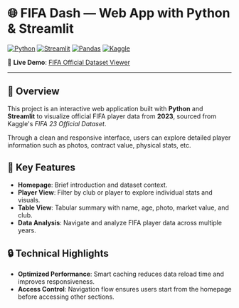 # 🌐 FIFA Dash — Web App with Python & Streamlit

[![Python](https://img.shields.io/badge/Python-blue?logo=python)](https://www.python.org/)
[![Streamlit](https://img.shields.io/badge/Streamlit-ff4b4b?logo=streamlit&logoColor=white)](https://streamlit.io/)
[![Pandas](https://img.shields.io/badge/Pandas-150458?logo=pandas)](https://pandas.pydata.org/)
[![Kaggle](https://img.shields.io/badge/Kaggle-blue?logo=kaggle)](https://www.kaggle.com/)

🔗 **Live Demo**: [FIFA Official Dataset Viewer](https://fifa-dash-app.streamlit.app/)

---

## 📌 Overview

This project is an interactive web application built with **Python** and **Streamlit** to visualize official FIFA player data from **2023**, sourced from Kaggle's *FIFA 23 Official Dataset*.

Through a clean and responsive interface, users can explore detailed player information such as photos, contract value, physical stats, etc.

## 🚀 Key Features

- **Homepage**: Brief introduction and dataset context.
- **Player View**: Filter by club or player to explore individual stats and visuals.
- **Table View**: Tabular summary with name, age, photo, market value, and club.
- **Data Analysis**: Navigate and analyze FIFA player data across multiple years.
 

## 🔒 Technical Highlights

- **Optimized Performance**: Smart caching reduces data reload time and improves responsiveness.
- **Access Control**: Navigation flow ensures users start from the homepage before accessing other sections.
